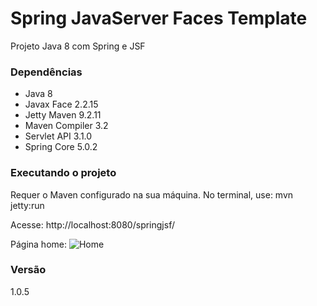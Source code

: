 # Spring JavaServer Faces Template 
Projeto Java 8 com Spring e JSF

### Dependências
- Java 8
- Javax Face 2.2.15
- Jetty Maven 9.2.11
- Maven Compiler 3.2
- Servlet API 3.1.0
- Spring Core 5.0.2

### Executando o projeto
Requer o Maven configurado na sua máquina. No terminal, use: 
mvn jetty:run

Acesse:
http://localhost:8080/springjsf/

Página home:
![Home](https://tiagosousa.eti.br/img/springjsf.png)

### Versão
1.0.5